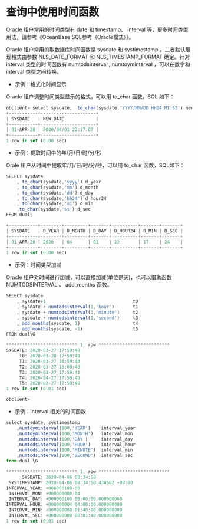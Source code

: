 查询中使用时间函数 
==============================



Oracle 租户常用的时间类型有 date 和 timestamp、 interval 等，更多时间类型用法，请参考《OceanBase SQL参考（Oracle模式）》。

Oracle 租户常用的取数据库时间函数是 sysdate 和 systimestamp ，二者默认展现格式由参数 NLS_DATE_FORMAT 和 NLS_TIMESTAMP_FORMAT 确定。针对 interval 类型的时间函数有 numtodsinterval , numtoyminterval ，可以在数字和 interval 类型之间转换。

* 示例：格式化时间显示




Oracle 租户调整时间类型显示的格式，可以用 to_char 函数，SQL 如下：

```javascript
obclient> select sysdate,  to_char(sysdate,'YYYY/MM/DD HH24:MI:SS') new_date from dual;
+-----------+---------------------+
| SYSDATE   | NEW_DATE            |
+-----------+---------------------+
| 01-APR-20 | 2020/04/01 22:17:07 |
+-----------+---------------------+
1 row in set (0.00 sec)
```



* 示例：提取时间中的年/月/日/时/分/秒




Orale 租户从时间中提取年/月/日/时/分/秒，可以用 to_char 函数，SQL如下：

```javascript
SELECT sysdate
    , to_char(sysdate,'yyyy') d_year
    , to_char(sysdate,'mm') d_month
    , to_char(sysdate,'dd') d_day
    , to_char(sysdate,'hh24') d_hour24
    , to_char(sysdate,'mi') d_min
    ,to_char(sysdate,'ss') d_sec
FROM dual;

+-----------+--------+---------+-------+----------+-------+-------+
| SYSDATE   | D_YEAR | D_MONTH | D_DAY | D_HOUR24 | D_MIN | D_SEC |
+-----------+--------+---------+-------+----------+-------+-------+
| 01-APR-20 | 2020   | 04      | 01    | 22       | 17    | 24    |
+-----------+--------+---------+-------+----------+-------+-------+
1 row in set (0.00 sec)
```



* 示例：时间类型加减




Oracle 租户对时间进行加减，可以直接加减(单位是天)，也可以借助函数 NUMTODSINTERVAL **、** add_months 函数。

```javascript
SELECT sysdate
    , sysdate+1                                 t0
    , sysdate + numtodsinterval(1,'hour')       t1
    , sysdate + numtodsinterval(1,'minute')     t2
    , sysdate + numtodsinterval(1,'second')     t3
    , add_months(sysdate, 1)                    t4
    , add_months(sysdate, -1)                   t5
FROM dual\G

*************************** 1. row ***************************
SYSDATE: 2020-03-27 17:59:40
     T0: 2020-03-28 17:59:40
     T1: 2020-03-27 18:59:40
     T2: 2020-03-27 18:00:40
     T3: 2020-03-27 17:59:41
     T4: 2020-04-27 17:59:40
     T5: 2020-02-27 17:59:40
1 row in set (0.01 sec)

obclient>
```



* 示例：interval 相关的时间函数




```javascript
select sysdate, systimestamp
    ,numtoyminterval(100,'YEAR')    interval_year
    ,numtoyminterval(100,'MONTH')   interval_mon
    ,numtodsinterval(100,'DAY')     interval_day
    ,numtodsinterval(100,'HOUR')    interval_hour
    ,numtodsinterval(100,'MINUTE')  interval_min
    ,numtodsinterval(100,'SECOND')  interval_sec    
from dual \G

*************************** 1. row ***************************
      SYSDATE: 2020-04-06 08:34:50
 SYSTIMESTAMP: 2020-04-06 08:34:50.434602 +08:00
INTERVAL_YEAR: +000000100-00
 INTERVAL_MON: +000000008-04
 INTERVAL_DAY: +000000100 00:00:00.000000000
INTERVAL_HOUR: +000000004 04:00:00.000000000
 INTERVAL_MIN: +000000000 01:40:00.000000000
 INTERVAL_SEC: +000000000 00:01:40.000000000
1 row in set (0.01 sec)
```


